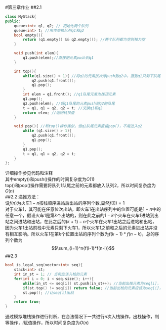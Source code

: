 #第三章作业
##2.1  
```cpp
class MyStack{
public:
    queue<int> q1, q2; // 初始化两个队列
    queue<int> t; //用作交换队列q1和q2
    bool empty(){
        return (q1.empty() && q2.empty()); //两个队列都为空则栈为空
    }

    void push(int elem){
        q1.push(elem);//直接把元素push到q1
    }

    int top(){
        while(q1.size() > 1){ //将q1的元素按次序push到q2中，直到q1只剩下队尾元素
            q2.push(q1.front());
            q1.pop();
        }
        int elem = q1.front(); //q1队尾元素为栈顶元素
        q1.pop();
        q2.push(elem); //将q1队尾的元素push到q2的队尾
        t = q1, q1 = q2, q2 = t; //交换q1和q2
        return elem; //返回栈顶值
    }

    void pop(){ //和top()操作类似，但q1队尾元素直接pop()，不用进入q2
        while (q1.size() > 1){
            q2.push(q1.front());
            q1.pop();
        }
        q1.pop();
        t = q1, q1 = q2, q2 = t;
    }
};
```  
详细操作参见代码和注释  
其中empty()和push()操作的时间复杂度为$O(1)$  
top()和pop()操作需要将队列1队尾之前的元素都放入队列2，所以时间复杂度为$O(n)$  
##2.2 
递推方法：   
设$f(n)$为火车$1 - n$按栈顺序进站后出站的序列个数,显然$f(0)=1$  
对于火车$1$，其可能在任意位次出站，即火车$1$在出站序列中的位置可能是$1 - n$中的任意一个，假设火车$1$是第$k$个出站的，则在此之前的$1 - k$个火车在火车$1$进站到出站之间进站和出站，在此之后的$(k+1) - n$个火车在火车$1$出站之后进站和出站，因为火车$1$出站前栈中元素只剩下火车$1$，所以火车$1$之前和之后的元素进出站并没有相互影响。所以火车$1$在第$k$个位置出站的序列个数为$f(k-1)*f(n-k)$，总的序列个数为$$\sum_{i=1}^n{f(i-1)*f(n-i)}$$ 
##2.3  
```cpp
bool is_legal_seq(vector<int> seq){
    stack<int> st;
    int in_st = 1; // 当前应该入栈的元素
    for(int i = 0; i < seq.size(); i++){
        while(in_st <= seq[i]) st.push(in_st++); //当前出栈元素为seq[i]，在它之前的元素都应该已经进栈
        if(st.top() != seq[i]) return false; //当前出栈的元素应该为seq[i]，如果不是，返回false
        st.pop(); //让seq[i]出战
    }
    return true;
}
```  
通过模拟堆栈操作进行判断，在合法情况下一共进行$n$次入栈操作，出栈操作，判等操作，$i$赋值操作，所以时间复杂度为$O(n)$  